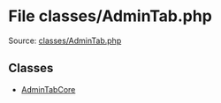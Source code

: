 File classes/AdminTab.php
=========

Source: [classes/AdminTab.php](https://github.com/PrestaShop/PrestaShop/blob/1.5.1.0/classes/AdminTab.php)


Classes
-------

* [AdminTabCore](class.AdminTabCore.md)

